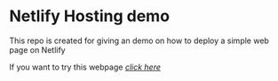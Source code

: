# Netlify Hosting demo

This repo is created for giving an demo on how to deploy a simple web page on Netlify

If you want to try this webpage *[click here](https://rishi-netlify-demo.netlify.app/)*